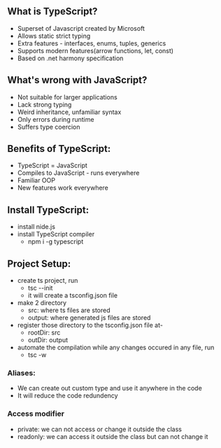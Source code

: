 ## What is TypeScript?
- Superset of Javascript created by Microsoft
- Allows static strict typing
- Extra features - interfaces, enums, tuples, generics
- Supports modern features(arrow functions, let, const)
- Based on .net harmony specification

## What's wrong with JavaScript?
- Not suitable for larger applications
- Lack strong typing
- Weird inheritance, unfamiliar syntax
- Only errors during runtime
- Suffers type coercion

## Benefits of TypeScript:
- TypeScript = JavaScript
- Compiles to JavaScript - runs everywhere
- Familiar OOP
- New features work everywhere

## Install TypeScript:
- install nide.js
- install TypeScript compiler
    - npm i -g typescript

## Project Setup:
- create ts project, run
    - tsc --init
    - it will create a tsconfig.json file
- make 2 directory
    - src: where ts files are stored
    - output: where generated js files are stored
- register those directory to the tsconfig.json file at-
    - rootDir: src
    - outDir: output
- automate the compilation while any changes occured in any file, run
    - tsc -w

### Aliases:
- We can create out custom type and use it anywhere in the code
- It will reduce the code redundency

### Access modifier
- private: we can not access or change it outside the class
- readonly: we can access it outside the class but can not change it